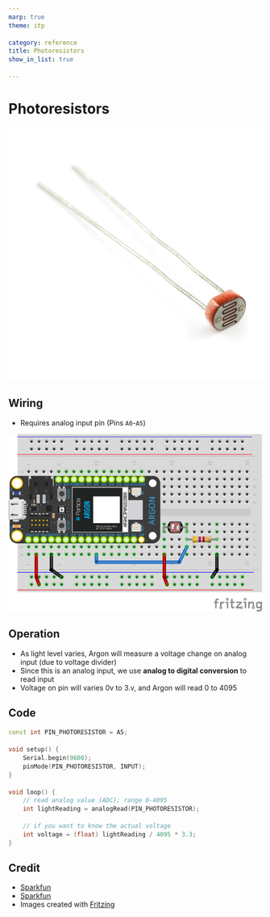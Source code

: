 ```yaml
---
marp: true
theme: itp

category: reference
title: Photoresistors
show_in_list: true

---
```


<!-- headingDivider: 2 -->

# Photoresistors

![bg opacity:.85 left:50%](photoresistor.assets/09088-02-L.jpg)



## Wiring

- Requires analog input pin (Pins `A0`-`A5`)

<img src="photoresistor.assets/photoresistor_and_fixed_resistor_bb.png" alt="photoresistor_and_fixed_resistor_bb" style="width:800px;" />

## Operation

* As light level varies, Argon will measure a voltage change on analog input (due to voltage divider)
* Since this is an analog input, we use **analog to digital conversion** to read input
* Voltage on pin will varies 0v to 3.v, and Argon will read 0 to 4095 

## Code

```c++
const int PIN_PHOTORESISTOR = A5;

void setup() {
    Serial.begin(9600);
    pinMode(PIN_PHOTORESISTOR, INPUT);
}

void loop() {
	// read analog value (ADC); range 0-4095
    int lightReading = analogRead(PIN_PHOTORESISTOR);

	// if you want to know the actual voltage 
	int voltage = (float) lightReading / 4095 * 3.3;
}

```




## Credit

- [Sparkfun](https://www.sparkfun.com/products/9088)
- [Sparkfun](https://www.sparkfun.com/products/9806)
- Images created with [Fritzing](https://fritzing.org/home/)
